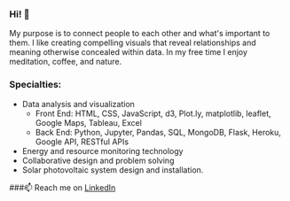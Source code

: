 ### Hi! 👋

My purpose is to connect people to each other and what's important to them. I like creating compelling visuals that reveal relationships and meaning otherwise concealed within data. In my free time I enjoy meditation, coffee, and nature.

### Specialties:  
- Data analysis and visualization
  - Front End: HTML, CSS, JavaScript, d3, Plot.ly, matplotlib, leaflet, Google Maps, Tableau, Excel
  - Back End: Python, Jupyter, Pandas, SQL, MongoDB, Flask, Heroku, Google API, RESTful APIs
- Energy and resource monitoring technology
- Collaborative design and problem solving
- Solar photovoltaic system design and installation. 

###📫 Reach me on [LinkedIn](https://www.linkedin.com/in/imacmoore/) 
<!--
**zenfinity/zenfinity** is a ✨ _special_ ✨ repository because its `README.md` (this file) appears on your GitHub profile.

Here are some ideas to get you started:

- 🔭 I’m currently working on ...
- 🌱 I’m currently learning ...
- 👯 I’m looking to collaborate on ...
- 🤔 I’m looking for help with ...
- 💬 Ask me about ...
- 📫 How to reach me: ...
- 😄 Pronouns: ...
- ⚡ Fun fact: ...
-->
